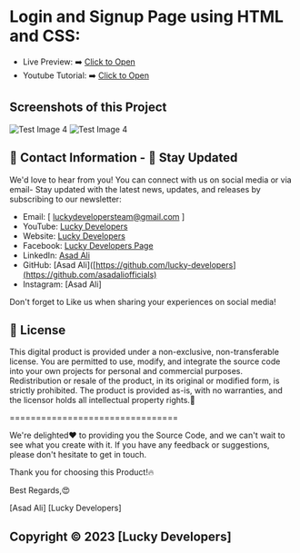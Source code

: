 # Login and Signup Page using HTML and CSS:

- Live Preview: ➡️ [Click to Open](https://asadaliofficials.github.io/Login-and-Signup-Page-using-HTML-and-CSS/)
- Youtube Tutorial: ➡️ [Click to Open](https://www.youtube.com/@luckydevelopers/videos)

## Screenshots of this Project
![Test Image 4](https://blogger.googleusercontent.com/img/b/R29vZ2xl/AVvXsEjBALTQixXFS_XUPLhf-q7KZQiQuTNJnC9sueqzOdKeec2yPiqDq2d23pYJ0BX4v4ZFSTvQdNJyXZJXzDMdQ54j-nFcctGHQkS4ZSy-JHrmb5a-YcxWz5iBaszrxOOwZEckZ8NKnVPgFmUj8c6UL7Nv1ncMpBFzDXxpin-MjkbbiARkHSm_BFMpGzDM5-QJ/w640-h394/Screenshot%202024-07-01%20223548.png)
![Test Image 4](https://blogger.googleusercontent.com/img/b/R29vZ2xl/AVvXsEiLq-vjgDxEXtShetqCyL22IuXoKzaHdRT92nk_icRRUhcedh-PaZ8hluh-nsC95vfohRUZEKYf0scBILkrQQdHSTtIEjl66hrkqN7WlIYCtbZOhiYA4atOWUZ8wvAJk1uNNwvEkB06GN13TzGJ9hueMzEKwtHZSPFZYgkJ8zwnvAVBfH6XRxiMiMeqI24v/w640-h396/Screenshot%202024-07-01%20223615.png)
## 📧 Contact Information - 🌟 Stay Updated

We'd love to hear from you! You can connect with us on social media or
via email- Stay updated with the latest news, updates, and releases by
subscribing to our newsletter:

- Email: [ luckydevelopersteam@gmail.com ]
- YouTube: [Lucky Developers](https://www.youtube.com/@luckydevelopers)
- Website: [Lucky Developers](https://lucky-developers.blogspot.com)
- Facebook: [Lucky Developers Page](https://www.facebook.com/people/Lucky-Developers/61552231797004)
- LinkedIn: [Asad Ali](https://www.linkedin.com/in/asadalijatt)
- GitHub: [Asad Ali]([https://github.com/lucky-developers](https://github.com/asadaliofficials)
- Instagram: [Asad Ali]

Don't forget to Like us when sharing your experiences on social media!

## 🪪 License

This digital product is provided under a non-exclusive, non-transferable
license. You are permitted to use, modify, and integrate the source code
into your own projects for personal and commercial purposes.
Redistribution or resale of the product, in its original or modified
form, is strictly prohibited. The product is provided as-is, with no
warranties, and the licensor holds all intellectual property rights.📜

================================

We're delighted❤️ to providing you the Source Code, and
we can't wait to see what you create with it. If you have any feedback
or suggestions, please don't hesitate to get in touch.

Thank you for choosing this Product!🔥

Best Regards,😍

[Asad Ali] [Lucky Developers]
##
## Copyright © 2023 [Lucky Developers]
